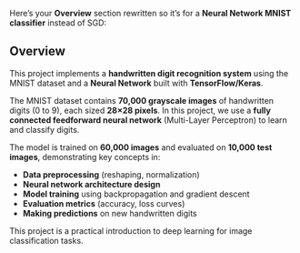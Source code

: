 Here’s your **Overview** section rewritten so it’s for a **Neural Network MNIST classifier** instead of SGD:


## Overview

This project implements a **handwritten digit recognition system** using the MNIST dataset and a **Neural Network** built with **TensorFlow/Keras**.

The MNIST dataset contains **70,000 grayscale images** of handwritten digits (0 to 9), each sized **28×28 pixels**. In this project, we use a **fully connected feedforward neural network** (Multi-Layer Perceptron) to learn and classify digits.

The model is trained on **60,000 images** and evaluated on **10,000 test images**, demonstrating key concepts in:

* **Data preprocessing** (reshaping, normalization)
* **Neural network architecture design**
* **Model training** using backpropagation and gradient descent
* **Evaluation metrics** (accuracy, loss curves)
* **Making predictions** on new handwritten digits

This project is a practical introduction to deep learning for image classification tasks.

